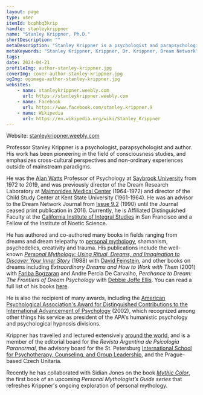 ```yaml
---
layout: page
type: user
itemId: bcphbq3krip
handle: stanleykrippner
name: "Stanley Krippner, Ph.D."
shortDescription: ""
metaDescription: "Stanley Krippner is a psychologist and parapsychologist, and author of the well-known book 'Personal Mythology'. This page gathers all his articles for the Dream Network Journal."
metaKeywords: "Stanley Krippner, Krippner, Dr. Krippner, Dream Network"
tags:
date: 2024-04-21
profileImg: author-stanley-krippner.jpg
coverImg: cover-author-stanley-krippner.jpg
ogImg: ogimage-author-stanley-krippner.jpg
websites:
    - name: stanleykrippner.weebly.com
      url: https://stanleykrippner.weebly.com
    - name: Facebook
      url: https://www.facebook.com/stanley.krippner.9
    - name: Wikipedia
      url: https://en.wikipedia.org/wiki/Stanley_Krippner
---
```


Website: [stanleykrippner.weebly.com](https://stanleykrippner.weebly.com)

Professor Stanley Krippner is a psychologist, parapsychologist and author. His work has been pioneering in the field of consciousness studies, and emphasizes cross-cultural perspectives and non-ordinary experiences outside of mainstream paradigms.

He was the [Alan Watts](https://en.wikipedia.org/wiki/Alan_Watts) Professor of Psychology at [Saybrook University](https://www.saybrook.edu/) from 1972 to 2019, and was previously director of the Dream Research Laboratory at [Maimonides Medical Center](https://en.wikipedia.org/wiki/Maimonides_Medical_Center) (1964-1972) and director of the Child Study Center at Kent State University (1961-1964). He was an advisor to the Dream Network Journal from [Issue 9.2](../bcphbolab5r/9.2) (1990) until the Journal ceased print publication in 2016. Currently, he is Affiliated Distinguished Faculty at the [California Institute of Integral Studies](https://www.ciis.edu/) in San Francisco and a Fellow of the Institute of Noetic Science.

He has authored and co-authored many books in fields ranging from dreams and dream telepathy to [personal mythology](https://en.wikipedia.org/wiki/Personal_mythology), shamanism, psychedelics, creativity and trauma. His publications include the well-known [_Personal Mythology: Using Ritual, Dreams, and Imagination to Discover Your Inner Story_](https://www.goodreads.com/book/show/8030410-personal-mythology) (1988) with [David Feinstein](../@davidfeinstein), and other books on dreams including _Extraordinary Dreams and How to Work with Them_ (2001) with [Fariba Bogzaran](../@faribabogzaran) and Andre Percia De Carvalho, _Perchance to Dream: The Frontiers of Dream Psychology_ with [Debbie Joffe Ellis](../@debbiejoffeellis). You can read a full list of his books [here](https://stanleykrippner.weebly.com/--books.html).

He is also the recipient of many awards, including the [American Psychological Association's Award for Distinguished Contributions to the International Advancement of Psychology](https://en.wikipedia.org/wiki/APA_Award_for_Distinguished_Contributions_to_the_International_Advancement_of_Psychology) (2002), which recognized among other things his service as president of the APA's humanistic psychology and psychological hypnosis divisions.

Krippner has travelled and lectured extensively [around the world](https://stanleykrippner.weebly.com/--photos.html), and is a member of the editorial board for the _Revista Argentina de Psicologia Paranormal_, the advisory board for the St. Petersburg [International School for Psychotherapy, Counseling, and Group Leadership](https://inharmony.ru/harmony-institute/international-school-for-psychotherapy-counseling-and-group-leadership/), and the Prague-based Czech Unitaria.

Recently he has collaborated with Sidian Jones on the book [_Mythic Color_](https://mymythos.org/), the first book of an upcoming _Personal Mythologist’s Guide series_ that refreshes Krippner's ongoing exploration of personal mythology.
